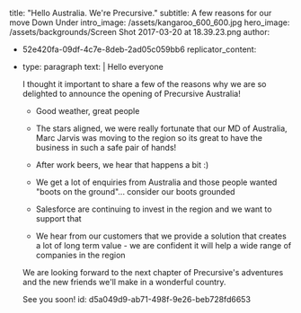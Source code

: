 title: "Hello Australia. We're Precursive."
subtitle: A few reasons for our move Down Under
intro_image: /assets/kangaroo_600_600.jpg
hero_image: /assets/backgrounds/Screen Shot 2017-03-20 at 18.39.23.png
author:
  - 52e420fa-09df-4c7e-8deb-2ad05c059bb6
replicator_content:
  - 
    type: paragraph
    text: |
      Hello everyone
      
      I thought it important to share a few of the reasons why we are so delighted to announce the opening of Precursive Australia!
      
      + Good weather, great people
      
      + The stars aligned, we were really fortunate that our MD of Australia, Marc Jarvis was moving to the region so its great to have the business in such a safe pair of hands!
      
      + After work beers, we hear that happens a bit :)
      
      + We get a lot of enquiries from Australia and those people wanted "boots on the ground"... consider our boots grounded
      
      + Salesforce are continuing to invest in the region and we want to support that
      
      + We hear from our customers that we provide a solution that creates a lot of long term value - we are confident it will help a wide range of companies in the region
      
      We are looking forward to the next chapter of Precursive's adventures and the new friends we'll make in a wonderful country.
      
      See you soon!
id: d5a049d9-ab71-498f-9e26-beb728fd6653
